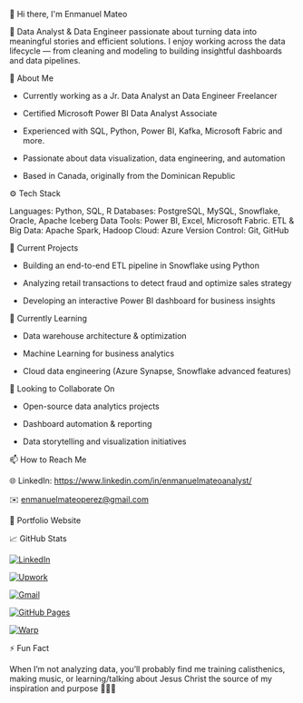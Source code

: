 👋 Hi there, I'm Enmanuel Mateo

  🎯 Data Analyst & Data Engineer passionate about turning data into meaningful stories and efficient solutions.
  I enjoy working across the data lifecycle — from cleaning and modeling to building insightful dashboards and data pipelines.

💼 About Me

  - Currently working as a Jr. Data Analyst an Data Engineer Freelancer
  
  - Certified Microsoft Power BI Data Analyst Associate
  
  - Experienced with SQL, Python, Power BI, Kafka, Microsoft Fabric and more.
  
  - Passionate about data visualization, data engineering, and automation
  
  - Based in Canada, originally from the Dominican Republic

⚙️ Tech Stack

  Languages: Python, SQL, R
  Databases: PostgreSQL, MySQL, Snowflake, Oracle, Apache Iceberg
  Data Tools: Power BI, Excel, Microsoft Fabric.
  ETL & Big Data: Apache Spark, Hadoop
  Cloud: Azure
  Version Control: Git, GitHub

🔭 Current Projects

  - Building an end-to-end ETL pipeline in Snowflake using Python
  
  - Analyzing retail transactions to detect fraud and optimize sales strategy
  
  - Developing an interactive Power BI dashboard for business insights

🌱 Currently Learning

  - Data warehouse architecture & optimization
  
  - Machine Learning for business analytics
  
  - Cloud data engineering (Azure Synapse, Snowflake advanced features)

🤝 Looking to Collaborate On

  - Open-source data analytics projects
  
  - Dashboard automation & reporting
  
  - Data storytelling and visualization initiatives

📫 How to Reach Me

  🌐 LinkedIn: https://www.linkedin.com/in/enmanuelmateoanalyst/
  
  ✉️ enmanuelmateoperez@gmail.com

🧾 Portfolio Website

📈 GitHub Stats


[![LinkedIn](https://custom-icon-badges.demolab.com/badge/LinkedIn-0A66C2?logo=linkedin-white&logoColor=fff)](#)

[![Upwork](https://img.shields.io/badge/Upwork-6FDA44?logo=upwork&logoColor=fff)](#)

[![Gmail](https://img.shields.io/badge/Gmail-D14836?logo=gmail&logoColor=white)](#)

[![GitHub Pages](https://img.shields.io/badge/GitHub%20Pages-121013?logo=github&logoColor=white)](#)

[![Warp](https://img.shields.io/badge/Warp-01A4FF?logo=warp&logoColor=fff)](#)


⚡ Fun Fact

When I’m not analyzing data, you’ll probably find me training calisthenics, making music, or learning/talking about Jesus Christ the source of my inspiration and purpose 🙏🎶💪

